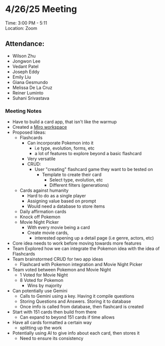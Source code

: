 # 4/26/25 Meeting
Time: 3:00 PM - 5:11 <br>
Location: Zoom
## Attendance:
- Wilson Zhu
- Jongwon Lee
- Vedant Patel
- Joseph Eddy
- Emily Liu
- Giana Gesmundo
- Melissa De La Cruz
- Reiner Luminto
- Suhani Srivastava
  
### Meeting Notes
- Have to build a card app, that isn't like the warmup
- Created a [Miro workspace](https://miro.com/welcome/WmprU2xLNWNKQXNMekE0MjRLT3hMSVlGSHV6TitDdHhKYXFxN1lNcHdTam5OZFFmUklqL2Jlb1M4emd4Um95bVNZajAyc0hWMkg2WmR4cE16dkFidG0yOEhYc0ZnUGFUMGlDd1pxci9PWEFBYWEvdTRPazdUaWdTQkdZUHR0aW5Bd044SHFHaVlWYWk0d3NxeHNmeG9BPT0hdjE=?share_link_id=940955294826)
- Proposed Ideas:
  - Flashcards
    - Can incorporate Pokemon into it
      - i.e type, evolution, forms, etc
      - a lot of features to explore beyond a basic flashcard
    - Very versatile
    - CRUD:
      - User "creating" flashcard game they want to be tested on
        - Template to create their card
          - Select type, evolution, etc
          - Different filters (generations)
  - Cards against humanity
    - Hard to do as a single player
    - Assigning value based on prompt
    - Would need a database to store items
  - Daily affirmation cards
  - Knock off Pokemon
  - Movie Night Picker
    - With every movie being a card
    - Create movie cards,
      - interested opening up a detail page (i.e genre, actors, etc)
- Core idea needs to work before moving towards more features
- Team Explored how we can integrate the Pokemon idea with the idea of Flashcards
- Team brainstormed CRUD for two app ideas
  - Flashcard with Pokemon integration and Movie Night Picker
- Team voted between Pokemon and Movie Night
  - 1 Voted for Movie Night
  - 8 Voted for Pokemon
    - Wins by majority
- Can potentially use Gemini
  -  Calls to Gemini using a key. Having it compile questions
  - Storing Questions and Answers. Storing it to database
  - Once imfo is called from database, then flashcard is created
- Start with 151 cards then build from there
  - Can expand to beyond 151 cards if time allows
- Have all cards formatted a certain way
  - splitting up the work
- Potentially using AI to give info about each card, then stores it
  - Need to ensure its consistency